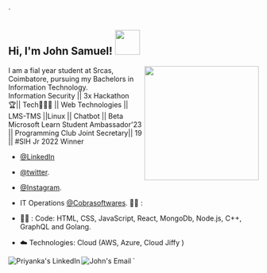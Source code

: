 `<h2> Hi, I'm John Samuel! <img src="https://media.giphy.com/media/mGcNjsfWAjY5AEZNw6/giphy.gif" width="50"></h2>

<img align='right' src="https://media.giphy.com/media/f3iwJFOVOwuy7K6FFw/giphy.gif" width="230">

I am a fial year student at Srcas, Coimbatore, pursuing my Bachelors in Information Technology.<br>
Information Security || 3x Hackathon 🏆|| Tech👨🏻‍💻 || Web Technologies || LMS-TMS ||Linux || Chatbot || Beta Microsoft Learn Student Ambassador'23 || Programming Club Joint Secretary|| 19 || #SIH Jr 2022 Winner <br>

-  [@LinkedIn](https://www.linkedin.com/samjohnoffl/)
-  [@twitter](https://www.twitter.com/samjohn_offl/). 
-  [@Instagram](http://www.instagram.com/samjohn_offl).
- IT Operations [@Cobrasoftwares](https://www.cobrasoft.org/). :man_technologist: : <br>


-  :man_technologist: : Code: HTML, CSS, JavaScript, React, MongoDb, Node.js, C++, GraphQL and Golang.
- :cloud: Technologies: Cloud  (AWS, Azure, Cloud Jiffy ) 


<a href="https://www.linkedin.com/in/samjohnoffl/">
  <img align="left" alt="Priyanka's LinkedIn" src="https://img.icons8.com/bubbles/50/000000/linkedin.png"/>
</a>

<a href="mailto:ping.johnsamuel@gmail.com">
  <img align="left" alt="John's Email" src="https://img.icons8.com/bubbles/50/000000/gmail.png"/>
</a>
`
